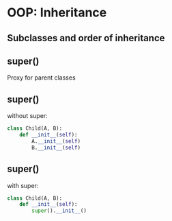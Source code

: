 # OOP: Inheritance

## Subclasses and order of inheritance

## super()

Proxy for parent classes

## super()

without super:

```py
class Child(A, B):
    def __init__(self):
        A.__init__(self)
        B.__init__(self)
```

## super()

with super:

```py
class Child(A, B):
    def __init__(self):
        super().__init__()
```
